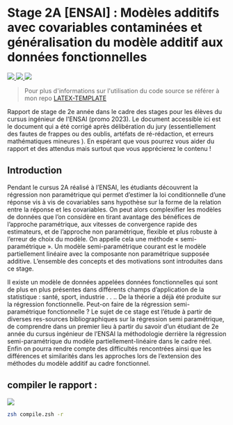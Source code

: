 # Stage 2A [ENSAI] : Modèles additifs avec covariables contaminées et généralisation du modèle additif aux données fonctionnelles 

<a  href="https://mg.readthedocs.io/latexmk.html">
    <img src="https://custom-icon-badges.demolab.com/badge/-LaTeX & Latexmk-plum?style=for-the-badge&logo=terminal&logoColor=black">
</a>

<a  href="./src/bibliography/main.bib">
    <img src="https://custom-icon-badges.demolab.com/badge/-références bibtex-f19066?style=for-the-badge&logo=book&logoColor=black">
</a>

<a  href="https://github.com/allemand-instable/ENSAI-2A-stage-FGAM/releases/">
    <img src="https://custom-icon-badges.demolab.com/badge/-Télécharger le rapport-38ada9?style=for-the-badge&logo=download&logoColor=black">
</a>

> Pour plus d'informations sur l'utilisation du code source se référer à mon repo [LATEX-TEMPLATE](https://github.com/allemand-instable/LaTeX-Template)

Rapport de stage de 2e année dans le cadre des stages pour les élèves du cursus ingénieur de l'ENSAI (promo 2023). Le document accessible ici est le document qui a été corrigé après délibération du jury (essentiellement des fautes de frappes ou des oublis, artéfats de ré-rédaction, et erreurs mathématiques mineures ). En espérant que vous pourrez vous aider du rapport et des attendus mais surtout que vous apprécierez le contenu !

## Introduction

Pendant le cursus 2A réalisé à l’ENSAI, les étudiants découvrent la régression non paramétrique qui permet d’estimer la loi conditionnelle d’une réponse vis à vis de covariables sans hypothèse sur la forme de la relation entre la réponse et les covariables. On peut alors complexifier les modèles de données que l’on considère en tirant avantage des bénéfices de l’approche paramétrique, aux vitesses de convergence rapide des estimateurs, et de l’approche non paramétrique, flexible et plus robuste à l’erreur de choix du modèle. On appelle cela une méthode « semi-paramétrique ». Un modèle semi-paramétrique courant est le modèle partiellement linéaire avec la composante non paramétrique supposée additive. L’ensemble des concepts et des motivations sont introduites dans ce stage.


Il existe un modèle de données appelées données fonctionnelles qui sont de plus en plus présentes dans différents champs d’application de la statistique : santé, sport, industrie . . .. De la théorie a déjà été produite sur la régression fonctionnelle. Peut-on faire de la régression semi-paramétrique fonctionnelle ? Le sujet de ce stage est l’étude à partir de diverses res-sources bibliographiques sur la régression semi paramétrique, de comprendre dans un premier lieu à partir du savoir d’un étudiant de 2e année du cursus ingénieur de l’ENSAI la méthodologie derrière la régression semi-paramétrique du modèle partiellement-linéaire dans le cadre réel. Enfin on pourra rendre compte des difficultés rencontrées ainsi que les différences et similarités dans les approches lors de l’extension des méthodes du modèle additif au cadre fonctionnel.


## compiler le rapport :


<a  href="https://github.com/ohmyzsh/ohmyzsh/wiki/Installing-ZSH">
    <img src="https://custom-icon-badges.demolab.com/badge/shell-zsh-f53b57?style=for-the-badge&logo=terminal&logoColor=white">
</a>

```zsh
zsh compile.zsh -r
```




